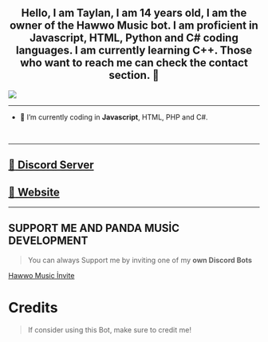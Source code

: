 <div align="center" style"border-radius:15px">
</div>

## <div align="center">Hello, I am Taylan, I am 14 years old, I am the owner of the Hawwo Music bot. I am proficient in Javascript, HTML, Python and C# coding languages. I am currently learning C++. Those who want to reach me can check the contact section. 🚀</div>  

![](https://discord.c99.nl/widget/theme-3/619841555255132160.png)  

***

- :seedling: I’m currently coding in **Javascript**, HTML, PHP and C#.
<br/>

***

## [:link: Discord Server](https://discord.gg/rWqdhKuJdN)
## [:link: Website](https://taylangzln.vercel.app/)

***

## SUPPORT ME AND PANDA MUSİC DEVELOPMENT

> You can always Support me by inviting one of my **own Discord Bots**

[Hawwo Music İnvite](https://discord.com/api/oauth2/authorize?client_id=899378464925286411&permissions=8&scope=bot%20applications.commands)

# Credits

> If consider using this Bot, make sure to credit me!
